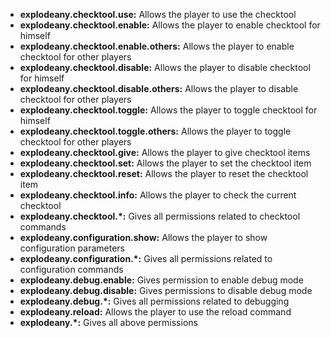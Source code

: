 -   **explodeany.checktool.use:** Allows the player to use the checktool
-   **explodeany.checktool.enable:** Allows the player to enable checktool for himself
-   **explodeany.checktool.enable.others:** Allows the player to enable checktool for other players
-   **explodeany.checktool.disable:** Allows the player to disable checktool for himself
-   **explodeany.checktool.disable.others:** Allows the player to disable checktool for other players
-   **explodeany.checktool.toggle:** Allows the player to toggle checktool for himself
-   **explodeany.checktool.toggle.others:** Allows the player to toggle checktool for other players
-   **explodeany.checktool.give:** Allows the player to give checktool items
-   **explodeany.checktool.set:** Allows the player to set the checktool item
-   **explodeany.checktool.reset:** Allows the player to reset the checktool item
-   **explodeany.checktool.info:** Allows the player to check the current checktool
-   **explodeany.checktool.\*:** Gives all permissions related to checktool commands
-   **explodeany.configuration.show:** Allows the player to show configuration parameters
-   **explodeany.configuration.\*:** Gives all permissions related to configuration commands
-   **explodeany.debug.enable:** Gives permission to enable debug mode
-   **explodeany.debug.disable:** Gives permissions to disable debug mode
-   **explodeany.debug.\*:** Gives all permissions related to debugging
-   **explodeany.reload:** Allows the player to use the reload command
-   **explodeany.\*:** Gives all above permissions
